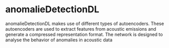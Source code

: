 # anomalieDetectionDL
anomalieDetectionDL makes use of different types of autoencoders. These autoencoders are used to extract features from acoustic emissions and generate a compressed representation format. The network is designed to analyse the behavior of anomalies in acoustic data
